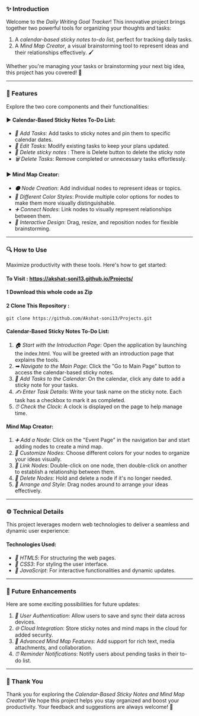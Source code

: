 ### ✨ Introduction
Welcome to the *Daily Writing Goal Tracker*! This innovative project brings together two powerful tools for organizing your thoughts and tasks:
1. A *calendar-based sticky notes to-do list*, perfect for tracking daily tasks.
2. A *Mind Map Creator*, a visual brainstorming tool to represent ideas and their relationships effectively. 🖌

Whether you're managing your tasks or brainstorming your next big idea, this project has you covered! 🌟

---

### 🔧 Features
Explore the two core components and their functionalities:

#### ▶ Calendar-Based Sticky Notes To-Do List:
- *🔄 Add Tasks*: Add tasks to sticky notes and pin them to specific calendar dates.
- *🔀 Edit Tasks*: Modify existing tasks to keep your plans updated.
- *🔁 Delete sticky notes* : There is Delete button to delete the sticky note
- *🗑 Delete Tasks*: Remove completed or unnecessary tasks effortlessly.

#### ▶ Mind Map Creator:
- *⚫ Node Creation*: Add individual nodes to represent ideas or topics.
- *💚 Different Color Styles*: Provide multiple color options for nodes to make them more visually distinguishable.
- *➕ Connect Nodes*: Link nodes to visually represent relationships between them.
- *🔧 Interactive Design*: Drag, resize, and reposition nodes for flexible brainstorming.

---

### 🔍 How to Use
Maximize productivity with these tools. Here's how to get started:

#### To Visit : https://akshat-soni13.github.io/Projects/
#### 1 Download this whole code as Zip
#### 2 Clone This Repository :
    git clone https://github.com/Akshat-soni13/Projects.git
            

#### Calendar-Based Sticky Notes To-Do List:
1. *🏠 Start with the Introduction Page*: Open the application by launching the index.html. You will be greeted with an introduction page that explains the tools.
2. *➡ Navigate to the Main Page*: Click the "Go to Main Page" button to access the calendar-based sticky notes.
3. *📅 Add Tasks to the Calendar*: On the calendar, click any date to add a sticky note for your tasks.
4. *✍ Enter Task Details*: Write your task name on the sticky note. Each task has a checkbox to mark it as completed.
5. *⏰ Check the Clock*: A clock is displayed on the page to help manage time.

#### Mind Map Creator:
1. *➕ Add a Node*: Click on the "Event Page" in the navigation bar and start adding nodes to create a mind map.
2. *🔧 Customize Nodes*: Choose different colors for your nodes to organize your ideas visually.
3. *🔄 Link Nodes*: Double-click on one node, then double-click on another to establish a relationship between them.
4. *🔢 Delete Nodes*: Hold and delete a node if it's no longer needed.
5. *🎨 Arrange and Style*: Drag nodes around to arrange your ideas effectively.

---

### ⚙ Technical Details
This project leverages modern web technologies to deliver a seamless and dynamic user experience:

#### Technologies Used:
- *🔄 HTML5*: For structuring the web pages.
- *🔨 CSS3*: For styling the user interface.
- *🔬 JavaScript*: For interactive functionalities and dynamic updates.

---

### 🚀 Future Enhancements
Here are some exciting possibilities for future updates:

1. *🔐 User Authentication*: Allow users to save and sync their data across devices.
2. *🌐 Cloud Integration*: Store sticky notes and mind maps in the cloud for added security.
3. *🔧 Advanced Mind Map Features*: Add support for rich text, media attachments, and collaboration.
4. *⏰ Reminder Notifications*: Notify users about pending tasks in their to-do list.

---

### 🌟 Thank You
Thank you for exploring the *Calendar-Based Sticky Notes and Mind Map Creator*! We hope this project helps you stay organized and boost your productivity. Your feedback and suggestions are always welcome! 🎉
